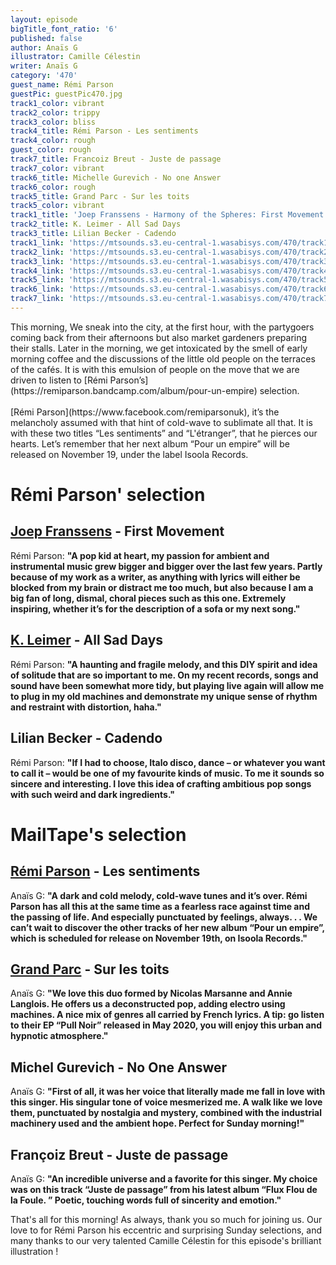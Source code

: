 ```yaml
---
layout: episode
bigTitle_font_ratio: '6'
published: false
author: Anaïs G
illustrator: Camille Célestin
writer: Anaïs G
category: '470'
guest_name: Rémi Parson
guestPic: guestPic470.jpg
track1_color: vibrant
track2_color: trippy
track3_color: bliss
track4_title: Rémi Parson - Les sentiments
track4_color: rough
guest_color: rough
track7_title: Francoiz Breut - Juste de passage
track7_color: vibrant
track6_title: Michelle Gurevich - No one Answer
track6_color: rough
track5_title: Grand Parc - Sur les toits
track5_color: vibrant
track1_title: 'Joep Franssens - Harmony of the Spheres: First Movement'
track2_title: K. Leimer - All Sad Days
track3_title: Lilian Becker - Cadendo
track1_link: 'https://mtsounds.s3.eu-central-1.wasabisys.com/470/track1.mp3'
track2_link: 'https://mtsounds.s3.eu-central-1.wasabisys.com/470/track2.mp3'
track3_link: 'https://mtsounds.s3.eu-central-1.wasabisys.com/470/track3.mp3'
track4_link: 'https://mtsounds.s3.eu-central-1.wasabisys.com/470/track4.mp3'
track5_link: 'https://mtsounds.s3.eu-central-1.wasabisys.com/470/track5.mp3 '
track6_link: 'https://mtsounds.s3.eu-central-1.wasabisys.com/470/track6.mp3'
track7_link: 'https://mtsounds.s3.eu-central-1.wasabisys.com/470/track7.mp3'
---
```

<p id="introduction"> This morning, We sneak into the city, at the first hour, with the partygoers coming back from their afternoons but also market gardeners preparing their stalls. Later in the morning, we get intoxicated by the smell of early morning coffee and the discussions of the little old people on the terraces of the cafés. It is with this emulsion of people on the move that we are driven to listen to [Rémi Parson’s](https://remiparson.bandcamp.com/album/pour-un-empire) selection.
<br><br>
[Rémi Parson](https://www.facebook.com/remiparsonuk), it’s the melancholy assumed with that hint of cold-wave to sublimate all that. It is with these two titles “Les sentiments” and “L'étranger”, that he pierces our hearts. Let’s remember that her next album “Pour un empire” will be released on November 19, under the label Isoola Records.
</p>

# Rémi Parson' selection

##  [Joep Franssens](https://www.joepfranssens.com/) - First Movement
Rémi Parson: **"**A pop kid at heart, my passion for ambient and instrumental music grew bigger and bigger over the last few years. Partly because of my work as a writer, as anything with lyrics will either be blocked from my brain or distract me too much, but also because I am a big fan of long, dismal, choral pieces such as this one. Extremely inspiring, whether it’s for the description of a sofa or my next song.**"**

##  [K. Leimer](https://kleimer1.bandcamp.com/) - All Sad Days
Rémi Parson: **"**A haunting and fragile melody, and this DIY spirit and idea of solitude that are so important to me. On my recent records, songs and sound have been somewhat more tidy, but playing live again will allow me to plug in my old machines and demonstrate my unique sense of rhythm and restraint with distortion, haha.**"**

## Lilian Becker - Cadendo
Rémi Parson: **"**If I had to choose, Italo disco, dance – or whatever you want to call it – would be one of my favourite kinds of music. To me it sounds so sincere and interesting. I love this idea of crafting ambitious pop songs with such weird and dark ingredients.**"**


# MailTape's selection

## [Rémi Parson](https://remiparson.bandcamp.com/album/pour-un-empire) - Les sentiments
Anaïs G: **"**A dark and cold melody, cold-wave tunes and it’s over. Rémi Parson has all this at the same time as a fearless race against time and the passing of life. And especially punctuated by feelings, always. . . We can’t wait to discover the other tracks of her new album “Pour un empire”, which is scheduled for release on November 19th, on Isoola Records.**"**

## [Grand Parc](https://grandparc.bandcamp.com/) - Sur les toits
Anaïs G: **"**We love this duo formed by Nicolas Marsanne and Annie Langlois. He offers us a deconstructed pop, adding electro using machines. A nice mix of genres all carried by French lyrics. A tip: go listen to their EP “Pull Noir” released in May 2020, you will enjoy this urban and hypnotic atmosphere.**"**

## Michel Gurevich - No One Answer
Anaïs G: **"**First of all, it was her voice that literally made me fall in love with this singer. His singular tone of voice mesmerized me. A walk like we love them, punctuated by nostalgia and mystery, combined with the industrial machinery used and the ambient hope. Perfect for Sunday morning!**"**

## Françoiz Breut - Juste de passage
Anaïs G: **"**An incredible universe and a favorite for this singer. My choice was on this track “Juste de passage” from his latest album “Flux Flou de la Foule. ” Poetic, touching words full of sincerity and emotion.**"**

<p id="outroduction">That's all for this morning! As always, thank you so much for joining us. Our love to for Rémi Parson his eccentric and surprising Sunday selections, and many thanks to our very talented Camille Célestin for this episode's brilliant illustration !</p>

